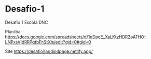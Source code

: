 # Desafio-1
Desafio 1 Escola DNC

Planilha
https://docs.google.com/spreadsheets/d/1qDpeE_XaLKtzHDR2oATH0-LNPxsVjdRRPqtbFnStXls/edit?gid=0#gid=0

Site
https://desafio1landindpage.netlify.app/
